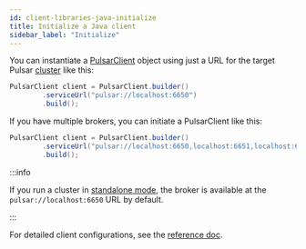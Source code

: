 ```yaml
---
id: client-libraries-java-initialize
title: Initialize a Java client
sidebar_label: "Initialize"
---
```



You can instantiate a [PulsarClient](/api/client/org/apache/pulsar/client/api/PulsarClient) object using just a URL for the target Pulsar [cluster](reference-terminology.md#cluster) like this:

```java
PulsarClient client = PulsarClient.builder()
        .serviceUrl("pulsar://localhost:6650")
        .build();
```

If you have multiple brokers, you can initiate a PulsarClient like this:

```java
PulsarClient client = PulsarClient.builder()
        .serviceUrl("pulsar://localhost:6650,localhost:6651,localhost:6652")
        .build();
```

:::info

If you run a cluster in [standalone mode](getting-started-standalone.md), the broker is available at the `pulsar://localhost:6650` URL by default.

:::

For detailed client configurations, see the [reference doc](pathname:///reference/#/@pulsar:version_reference@/client/).
